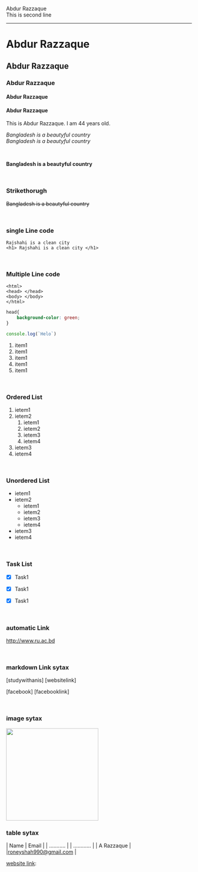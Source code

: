<!--markdown tutorial-->
Abdur Razzaque<br/>
This is second line


---

# Abdur Razzaque

## Abdur Razzaque

### Abdur Razzaque

#### Abdur Razzaque

#### Abdur Razzaque

<p>This is Abdur Razzaque. I am 44 years old.</p>

<i>Bangladesh is a beautyful country</i><br/>
_Bangladesh is a beautyful country_


<br/>

__Bangladesh is a beautyful country__

<br/>

### Strikethorugh

~~Bangladesh is a beautyful country~~


<br/>

### single Line code
`Rajshahi is a clean city`  
`<h1> Rajshahi is a clean city </h1>`

<br/>

### Multiple Line code

```
<html>
<head> </head>
<body> </body>
</html>
```

```css
head{
    background-color: green;
}
```

```javascript
console.log(`Helo`)
```


<ol> 
<li> item1 </li>
<li> item1 </li>
<li> item1 </li>
<li> item1 </li>
<li> item1 </li>
</ol>


<br/>

### Ordered List
1. ietem1
2. ietem2
    1. ietem1
    2. ietem2
    3. ietem3
    4. ietem4
3. ietem3
4. ietem4


<br/>

### Unordered List

- ietem1
- ietem2
    - ietem1
    - ietem2
    - ietem3
    - ietem4
- ietem3
- ietem4

<br/>

### Task List

- [x] Task1
- [x] Task1
- [x] Task1


<br/>

### automatic Link
http://www.ru.ac.bd

<br/>

### markdown Link sytax
[studywithanis] [websitelink]

[facebook] [facebooklink]

<br/>

### image sytax

<!-- ![profile](./images/me.jpg -->


<img src="./images/me.jpg" width="250"/>



<br/>

### table sytax

| Name | Email  |
| ...........  | | ............ |
| A Razzaque | |roneyshah990@gmail.com |



<!-- all link is here -->
[website link]: http://wwww.ru.ac.bd
[website link]: 







